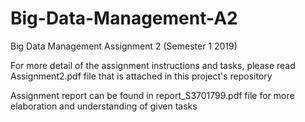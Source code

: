 # Big-Data-Management-A2
Big Data Management Assignment 2 (Semester 1 2019)

For more detail of the assignment instructions and tasks, please read Assignment2.pdf file that is attached in this project's repository

Assignment report can be found in report_S3701799.pdf file for more elaboration and understanding of given tasks 
